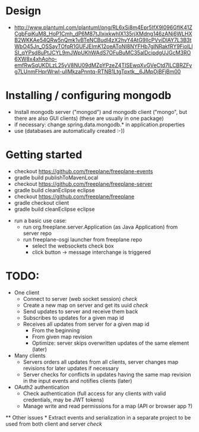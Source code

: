 # Design
* http://www.plantuml.com/plantuml/png/RL6xSi8m4Epr5IfX9l096GfIK41ZCgbFqiKuM8_HoP1Cmh_dP6M87tJIxjxkwhIX135rjXMdng146zANj6WLHXB2WKKAe54QRw5nQmk1vBTeNCBudl4zX2hvY4AtG9IlcPVviDlAY7L3B3tWbO45Jn_OSSayTOfqR1GUFJElmK12oeAToNI8NYFHb7gINRakfRY9FiolLlSI_qYPsd8uPtJCYL9mJWpUKhWAdS7OFuBuMC35alDcipdgUJGcM3RO6XW8x4xhAoho-emfRwSqUKDLzL25yV8NU09dMZpYPzeZ4TISEwqXvGVeCtd7ILCBRZFyg7LUnmFHprWrwl-ullMkzaPnntq-RTNB1LtgTpxtk__6JMpOjBFjBm00

# Installing / configuring mongodb
* Install mongodb server ("mongod") and mongodb client ("mongo", but there are also GUI clients)
  (these are usually in one package)
* if necessary: change spring.data.mongodb.* in application.properties
* use (databases are automatically created :-))

# Getting started
- checkout https://github.com/freeplane/freeplane-events
- gradle build publishToMavenLocal
- checkout https://github.com/freeplane/freeplane-server
- gradle build cleanEclipse eclipse
- checkout https://github.com/freeplane/freeplane
- gradle checkout client
- gradle build cleanEclipse eclipse
* run a basic use case:
  * run org.freeplane.server.Application (as Java Application) from server repo
  * run freeplane-osgi launcher from freeplane repo
    * select the websockets check box
	* click button -> message interchange is triggered
    
# TODO:
* One client
    * Connect to server (web socket session) *check*
    * Create a new map on server and get its uuid *check*
    * Send updates to server and receive them back
    * Subscribes to updates for a given map id
    * Receives all updates from server for a given map id
        * From the beginning
        * From given map revision
        * Optimize: server skips overwritten updates of the same element (later)
* Many clients
    * Servers orders all updates from all clients, server changes map revisions for later updates if necessary
    * Server checks for conflicts in updates having the same map revision in the input events and notifies clients (later)
* OAuth2 authentication 
    * Check authentication (full access for any clients with valid credentials, may be JWT tokens)
    * Manage write and read permissions for a map (API or browser app ?)

** Other issues
    * Extract events and serialization in a separate project to be used from both client and server *check*
